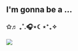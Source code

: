 ## I'm gonna be a …

### ✩♬ ₊˚.🎧⋆☾⋆⁺₊✧
<img align="center" src="https://i.pinimg.com/originals/ba/97/10/ba9710ca2c65ef7bc4318c9d857d9f1f.gif">

<!--
**Pl3AnG/Pl3AnG** is a ✨ _special_ ✨ repository because its `README.md` (this file) appears on your GitHub profile.
[![Top Langs](https://github-readme-stats.vercel.app/api/top-langs/?username=Pl3AnG&layout=compact)](https://github.com/anuraghazra/github-readme-stats)

Here are some ideas to get you started:

- 🔭 I’m currently working on ...
- 🌱 I’m currently learning ...
- 👯 I’m looking to collaborate on ...
- 🤔 I’m looking for help with ...
- 💬 Ask me about ...
- 📫 How to reach me: ...
- 😄 Pronouns: ...
- ⚡ Fun fact: ...
-->
